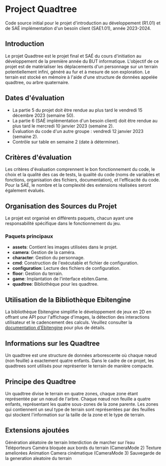 # Project Quadtree

Code source initial pour le projet d'introduction au développement (R1.01) et de SAÉ implémentation d'un besoin client (SAE1.01), année 2023-2024.

## Introduction

Le projet Quadtree est le projet final et SAÉ du cours d'initiation au développement de la première année du BUT informatique. L'objectif de ce projet est de matérialiser les déplacements d'un personnage sur un terrain potentiellement infini, généré au fur et à mesure de son exploration. Le terrain est stocké en mémoire à l'aide d'une structure de données appelée quadtree, ou arbre quaternaire.

## Dates d'évaluation

- La partie 5 du projet doit être rendue au plus tard le vendredi 15 décembre 2023 (semaine 50).
- La partie 6 (SAÉ implémentation d'un besoin client) doit être rendue au plus tard le mercredi 10 janvier 2023 (semaine 2).
- Évaluation du code d'un autre groupe : vendredi 12 janvier 2023 (semaine 2).
- Contrôle sur table en semaine 2 (date à déterminer).

## Critères d'évaluation

Les critères d'évaluation comprennent le bon fonctionnement du code, le choix et la qualité des cas de tests, la qualité du code (noms de variables et fonctions, organisation des fichiers, documentation), et l'efficacité du code. Pour la SAÉ, le nombre et la complexité des extensions réalisées seront également évalués.

## Organisation des Sources du Projet

Le projet est organisé en différents paquets, chacun ayant une responsabilité spécifique dans le fonctionnement du jeu.

### Paquets principaux

- **assets**: Contient les images utilisées dans le projet.
- **camera**: Gestion de la caméra.
- **character**: Gestion du personnage.
- **cmd**: Construction de l'exécutable et fichier de configuration.
- **configuration**: Lecture des fichiers de configuration.
- **floor**: Gestion du terrain.
- **game**: Implantation de l'interface ebiten.Game.
- **quadtree**: Bibliothèque pour les quadtree.

## Utilisation de la Bibliothèque Ebitengine

La bibliothèque Ebitengine simplifie le développement de jeux en 2D en offrant une API pour l'affichage d'images, la détection des interactions utilisateur et le cadencement des calculs. Veuillez consulter la [documentation d'Ebitengine](https://pkg.go.dev/github.com/hajimehoshi/ebiten/v2) pour plus de détails.

## Informations sur les Quadtree

Un quadtree est une structure de données arborescente où chaque nœud (non feuille) a exactement quatre enfants. Dans le cadre de ce projet, les quadtrees sont utilisés pour représenter le terrain de manière compacte.

## Principe des Quadtree

Un quadtree divise le terrain en quatre zones, chaque zone étant représentée par un nœud de l'arbre. Chaque nœud non feuille a quatre enfants, représentant les quatre sous-zones de la zone parente. Les zones qui contiennent un seul type de terrain sont représentées par des feuilles qui stockent l'information sur la taille de la zone et le type de terrain.

## Extensions ajoutées
Génération aléatoire de terrain
Interdiction de marcher sur l’eau
Téléporteurs
Caméra bloquée aux bords du terrain (CameraMode 2)
Texture ameliorées
Animation
Camera cinématique (CameraMode 3)
Sauvegarde de la generation aleatoire du terrain

